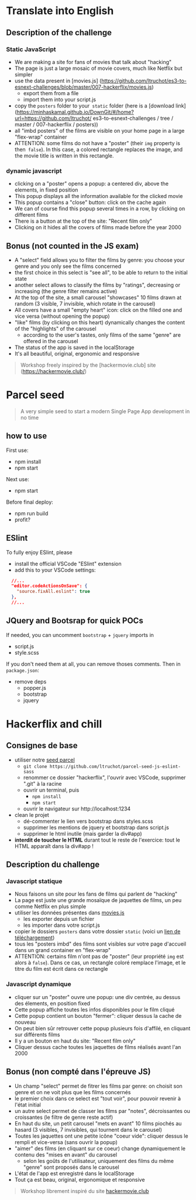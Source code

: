 # Translate into English
## Description of the challenge

### Static JavaScript
- We are making a site for fans of movies that talk about "hacking"
- The page is just a large mosaic of movie covers, much like Netflix but simpler
- use the data present in [movies.js] (https://github.com/ltruchot/es3-to-esnext-challenges/blob/master/007-hackerflix/movies.js)
  - export them from a file
  - import them into your script.js
- copy the `posters` folder to your` static` folder (here is a [download link] (https://minhaskamal.github.io/DownGit/#/home?url=https://github.com/ltruchot/ es3-to-esnext-challenges / tree / master / 007-hackerflix / posters))
- all "imbd posters" of the films are visible on your home page in a large "flex-wrap" container
- ATTENTION: some films do not have a "poster" (their `img` property is then` false`). In this case, a colored rectangle replaces the image, and the movie title is written in this rectangle.

### dynamic javascript
- clicking on a "poster" opens a popup: a centered div, above the elements, in fixed position
- This popup displays all the information available for the clicked movie
- This popup contains a "close" button: click on the cache again
- We can of course find this popup several times in a row, by clicking on different films
- There is a button at the top of the site: "Recent film only"
- Clicking on it hides all the covers of films made before the year 2000

## Bonus (not counted in the JS exam)
- A "select" field allows you to filter the films by genre: you choose your genre and you only see the films concerned
- the first choice in this select is "see all", to be able to return to the initial state
- another select allows to classify the films by "ratings", decreasing or increasing (the genre filter remains active)
- At the top of the site, a small carousel "showcases" 10 films drawn at random (3 visible, 7 invisible, which rotate in the carousel)
- All covers have a small "empty heart" icon: click on the filled one and vice versa (without opening the popup)
- "like" films (by clicking on this heart) dynamically changes the content of the "highlights" of the carousel
  - according to the user's tastes, only films of the same "genre" are offered in the carousel
- The status of the app is saved in the localStorage
- It's all beautiful, original, ergonomic and responsive

> Workshop freely inspired by the [hackermovie.club] site (https://hackermovie.club/)



# Parcel seed

> A very simple seed to start a modern Single Page App development in no time
> 
## how to use

First use:
- npm install
- npm start

Next use:
- npm start

Before final deploy:
- npm run build
- profit?

## ESlint

To fully enjoy ESlint, please
- install the official VSCode "ESlint" extension
- add this to your VSCode settings:
```json
  //...
  "editor.codeActionsOnSave": {
    "source.fixAll.eslint": true
  },
  //...
```

## JQuery and Bootsrap for quick POCs 

If needed, you can uncomment `bootstrap` + `jquery` imports in
- script.js
- style.scss
  
If you don't need them at all, you can remove thoses comments. Then in `package.json`:
  - remove deps
    - popper.js
    - bootstrap
    - jquery

# Hackerflix and chill
## Consignes de base
- utiliser notre [seed parcel](https://github.com/ltruchot/parcel-seed-js-eslint-sass) 
  - `git clone https://github.com/ltruchot/parcel-seed-js-eslint-sass`
  - renommer ce dossier "hackerflix", l'ouvrir avec VSCode, supprimer ".git" à la racine
  - ouvrir un terminal, puis
    - `npm install`
    - `npm start`
  - ouvrir le navigateur sur http://localhost:1234 
- clean le projet
  - dé-commenter le lien vers bootstrap dans styles.scss
  - supprimer les mentions de jquery et bootstrap dans script.js
  - supprimer le html inutile (mais garder la div#app)
- **interdit de toucher le HTML** durant tout le reste de l'exercice: tout le HTML apparaît dans la div#app !
  
## Description du challenge

### Javascript statique
- Nous faisons un site pour les fans de films qui parlent de "hacking"
- La page est juste une grande mosaïque de jaquettes de films, un peu comme Netflix en plus simple
- utiliser les données présentes dans [movies.js](https://github.com/ltruchot/es3-to-esnext-challenges/blob/master/007-hackerflix/movies.js)
  - les exporter depuis un fichier
  - les importer dans votre script.js
- copier le dossiers `posters` dans votre dossier `static` (voici un [lien de téléchargement](https://minhaskamal.github.io/DownGit/#/home?url=https://github.com/ltruchot/es3-to-esnext-challenges/tree/master/007-hackerflix/posters))
- tous les "posters imbd" des films sont visibles sur votre page d'accueil dans un grand container en "flex-wrap"
- ATTENTION: certains film n'ont pas de "poster" (leur propriété `img` est alors à `false`). Dans ce cas, un rectangle coloré remplace l'image, et le titre du film est écrit dans ce rectangle

### Javascript dynamique
- cliquer sur un "poster" ouvre une popup: une div centrée, au dessus des élements, en position fixed
- Cette popup affiche toutes les infos disponibles pour le film cliqué
- Cette popup contient un bouton "fermer": cliquer dessus la cache de nouveau
- On peut bien sûr retrouver cette popup plusieurs fois d'affilé, en cliquant sur différents films
- Il y a un bouton en haut du site: "Recent film only"
- Cliquer dessus cache toutes les jaquettes de films réalisés avant l'an 2000

## Bonus (non compté dans l'épreuve JS)
- Un champ "select" permet de fitrer les films par genre: on choisit son genre et on ne voit plus que les films concernés
- le premier choix dans ce select est "tout voir", pour pouvoir revenir à l'état initial
- un autre select permet de classer les films par "notes", décroissantes ou croissantes (le filtre de genre reste actif)
- En haut du site, un petit carousel "mets en avant" 10 films piochés au hasard (3 visibles, 7 invisibles, qui tournent dans le carousel)
- Toutes les jaquettes ont une petite icône "coeur vide": cliquer dessus le rempli et vice-versa (sans ouvrir la popup)
- "aimer" des films (en cliquant sur ce coeur) change dynamiquement le contenu des "mises en avant" du carousel
  - selon les goûts de l'utilisateur, uniquement des films du même "genre" sont proposés dans le carousel
- L'état de l'app est enregistré dans le localStorage
- Tout ça est beau, original, ergonomique et responsive

> Workshop librement inspiré du site [hackermovie.club](https://hackermovie.club/)
